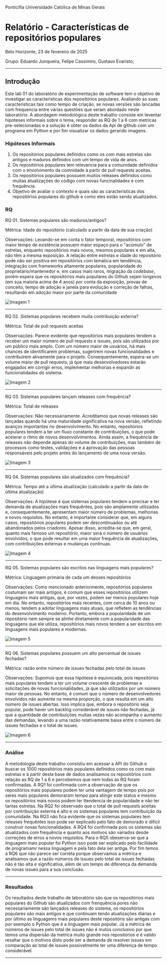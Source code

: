 Ponticífia Universidade Católica de Minas Gerais

# **Relatório - Características de repositórios populares**


Belo Horizonte, 23 de fevereiro de 2025

Grupo: Eduardo Junqueira, Felipe Cassimiro, Gustavo Evaristo;

---
## Introdução

Este lab 01 do laboratório de experimentação de software tem o objetivo de investigar as caracteristicas dos repositórios populares. Avaliando as suas caracteristicas tais como tempo de criação, se novas versões são lancadas com frequencia entre várias questões que seram abordado neste laboratório. A abordagem metodológica deste trabalho consiste em leventar hipoteses informais sobre o tema, responder as RQ de 1 a 6 com metricas pre-selecionadas e a solução é  obter os dados da Api de github com um programa em Python e por fim visualizar os  dados  gerando imagens.

### Hipóteses Informais

1. Os repositórios populares definidos como os com mais estrelas são antigos e maduros definidos com um tempo de vida de anos.
2. Os repositórios populares tem relevancia para a comunidade definidos com o envolvimento da comnidade à partir de pull requests aceitas. 
3. Os repositórios populares possuem muitos releases definidos como muitas atualizações do código com novas funcinalidades e com frequência.
4. Objetivo de avaliar o contexto e quais são as caracteristicas dos repositórios populares do github e como eles estão sendo atualizados.

### RQ

RQ 01. Sistemas populares são maduros/antigos?

Métrica: Idade do repositório (calculado a partir da data de sua criação)

Observações:
Levando-se em conta o fator temporal, repositórios com maior tempo de existência possuem maior espaço para o "acúmulo" de estrelas, enquanto repositórios mais novos, mesmos populares e em alta, não têm a mesma exposição. A relação entre estrelas e idade do repositório pode não ser positiva em repositórios com temática em tendência, integração com frameworks altamente populares, popularidade do proprietário/mantenedor e, em casos mais raros, migração da *codebase*,  porém espera que os repositórios mais populares do Github sejam longevos (em sua maioria acima de 4 anos) por conta da exposição, provas de conceito, tempo de adoção e janela para evolução e correção de falhas, resultando em adoção maior por parte da comunidade  

![Imagem 1](visualizacao_rq01.png) 

---

RQ 02. Sistemas populares recebem muita contribuição externa?

Métrica: Total de pull requests aceitas

Observações:
Parece evidente que repositórios mais populares tendem a receber um maior número de pull requests e issues, pois são utilizados por um público mais amplo. Com um número maior de usuários, há mais chances de identificarem problemas, sugerirem novas funcionalidades e contribuírem ativamente para o projeto. Consequentemente, espera-se um volume maior de pull requests, já que mais desenvolvedores estarão engajados em corrigir erros, implementar melhorias e expandir as funcionalidades do sistema.

![Imagem 2](visualizacao_rq02.png) 

---

RQ 03. Sistemas populares lançam releases com frequência?

Métrica: Total de releases

Observações:
Não necessariamente. Acreditamos que novas releases são lançadas quando há uma maturidade significativa na nova versão, refletindo avanços importantes no desenvolvimento. No entanto, repositórios populares tendem a ter um fluxo constante de contribuições, o que pode acelerar o ritmo de novos desenvolvimentos. Ainda assim, a frequência de releases não depende apenas do volume de contribuições, mas também de processos como testes, validações e a aprovação das pessoas responsáveis pelo projeto antes do lançamento de uma nova versão.

![Imagem 3](visualizacao_rq03.png) 

---

RQ 04. Sistemas populares são atualizados com frequência?

Métrica: Tempo até a última atualização (calculado a partir da data de última
atualização)

Observações:
A hipótese é que sistemas populares tendem a precisar e ter demanda de atualizações mais frequêntes, pois são amplamente utilizados e, consequentemente, apresentam maior número de problemas, melhorias e novos requisitos. No entanto, é importante considerar que, em alguns casos, repositórios populares podem ser descontinuados ou até abandonados pelos criadores. Apesar disso, acredita-se que, em geral, quanto mais famoso um repositório, maior será o número de usuários envolvidos, o que pode resultar em uma maior frequência de atualizações, com contribuições externas e mudanças contínuas.

![Imagem 4](visualizacao_rq04.png) 

---

RQ 05. Sistemas populares são escritos nas linguagens mais populares?

Métrica: Linguagem primária de cada um desses repositórios

Observações:
Como mencionado anteriormente, repositórios populares costumam ser mais antigos, é comum que esses repositórios utilizem linguagens mais antigas, que, por vezes, podem ser menos populares hoje em dia. No entanto, repositórios mais recentes, com cerca de 10 anos ou menos, tendem a adotar linguagens mais atuais, que refletem as tendências do desenvolvimento moderno. Portanto, embora a popularidade de um repositório nem sempre se alinhe diretamente com a popularidade das linguagens que ele utiliza, repositórios mais novos tendem a ser escritos em linguagens mais populares e modernas.

![Imagem 5](visualizacao_rq05.png) 

---

RQ 06. Sistemas populares possuem um alto percentual de issues fechadas?

Métrica: razão entre número de issues fechadas pelo total de issues

Observações:
Supomos que essa hipótese é equivocada, pois repositórios mais populares tendem a ter um volume crescente de problemas e solicitações de novas funcionalidades, já que são utilizados por um número maior de pessoas. No entanto, é comum que o número de desenvolvedores envolvidos não aumente na mesma proporção, o que resulta em um alto número de issues abertas. Isso implica que, embora o repositório seja popular, pode haver um backlog considerável de issues não fechadas, já que a quantidade de contribuições muitas vezes não acompanha o aumento das demandas, levando a uma razão relativamente baixa entre o número de issues fechadas e o total de issues.

![Imagem 6](visualizacao_rq06.png) 

---

### Análise

A metodologia deste trabalho consistiu em acessar a API do Github e buscar os 1000 repositórios mais populares definidos como os com mais estrelas e à partir desta base de dados analisamos os repositórios com relação as RQ de 1 a 6 e percebemos que nem todas as RQ foram confirmadas. 
A RQ1 foi confirmada com a observação de que os repositórios mais populares podem ter uma vantagem de tempo pois por seres mais populares demoraram tempo para atingir este status e mesmo os repositórios mais novos podem ter ttendencia de popularidade e não ter tantas estrelas. Na RQ2 foi observado que o total de pull requests aceitas por contribuição externa é alto e os sistemas populares tem contribuição da comunidade. Na RQ3 não fica evidente que os sistemas populares tem releases frequêntes isso pode ser explicado pelo fato de demorado e difícil construir novas funcionalidades.
A RQ4 foi confirmada pois os sistemas são atualizados com frequência e quanto aos motivos são variados desde correções de erros a novos requisitos. Para o RQ5 obeserva-se que a linguagem mais popular foi Python isso pode ser explicado pelo facilidade de programamr nessa linguagem e pela fato dela ser antiga. Por fim temos a RQ6 que não parece ser correta porque observamos a métrica e analisamos que  a razão números de issues pelo total de issues fechadas não é tão alta e significativa, além de um tempo de diferença da demanda de novas issues para a sua conclusão.

---

### Resultados

Os resultados deste trabalho de laboratório são que os repositórios mais populares do Github são atualizados com frenquência pores não necessariamente são lançados releases do sistema, os repositórios populares são mais antigos e que continuam tendo atualizações diárias e por último as linguagems mais populares deste repositóris são antigas com por exemplo o Python que é a linguagem mais popular. Já a métrica  de números de issues pelo total de issues não é mutos conclusivo por que temos uma dispersão da metrica muito grande nos repositórios e é valido resaltar que o motivos disto pode ser a demanda de resolver issues em comparação ao total de issues possivelmente ter uma diferença de tempo considerável. 

---
